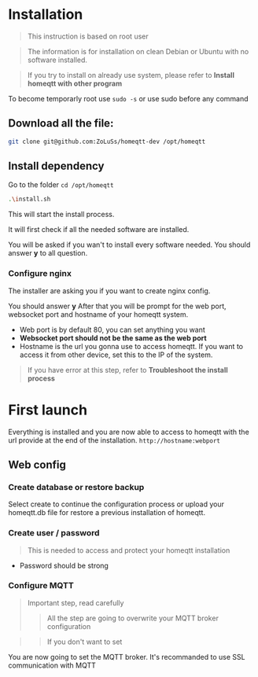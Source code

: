 # Installation
>This instruction is based on root user

>The information is for installation on clean Debian or Ubuntu with no software installed.
    
>If you try to install on already use system, please refer to **Install homeqtt with other program**

To become temporarly root use ``sudo -s`` or use sudo before any command

## Download all the file: 
```bash
git clone git@github.com:ZoLuSs/homeqtt-dev /opt/homeqtt
```
## Install dependency
Go to the folder ``cd /opt/homeqtt``
```bash
.\install.sh
```
This will start the install process.

It will first check if all the needed software are installed.

You will be asked if you wan't to install every software needed.
You should answer **y** to all question.

### Configure nginx

The installer are asking you if you want to create nginx config.

You should answer **y**
After that you will be prompt for the web port, websocket port and hostname of your homeqtt system.
- Web port is by default 80, you can set anything you want
- **Websocket port should not be the same as the web port**
- Hostname is the url you gonna use to access homeqtt. If you want to access it from other device, set this to the IP of the system.

> If you have error at this step, refer to **Troubleshoot the install process**

# First launch

Everything is installed and you are now able to access to homeqtt with the url provide at the end of the installation. ``http://hostname:webport``

## Web config
### Create database or restore backup
Select create to continue the configuration process or upload your homeqtt.db file for restore a previous installation of homeqtt.
### Create user / password
> This is needed to access and protect your homeqtt installation
- Password should be strong

### Configure MQTT
> Important step, read carefully
>> All the step are going to overwrite your MQTT broker configuration

>> If you don't want to set 

You are now going to set the MQTT broker.
It's recommanded to use SSL communication with MQTT
